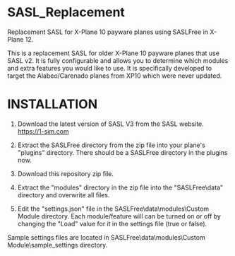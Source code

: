 # SASL_Replacement
 Replacement SASL for X-Plane 10 payware planes using SASLFree in X-Plane 12.

This is a replacement SASL for older X-Plane 10 payware planes that use SASL v2.  It is fully configurable and allows you to determine which modules and extra features you would like to use.  It is specifically developed to target the Alabeo/Carenado planes from XP10 which were never updated.


# INSTALLATION
1.  Download the latest version of SASL V3 from the SASL website.   https://1-sim.com

2.  Extract the SASLFree directory from the zip file into your plane's "plugins" directory.  There should be a SASLFree directory in the plugins now. 

3.  Download this repository zip file.

4.  Extract the "modules" directory in the zip file into the "SASLFree\data" directory and overwrite all files.

5.  Edit the "settings.json" file in the SASLFree\data\modules\Custom Module directory.  Each module/feature will can be turned on or off by changing the "Load" value for it in the settings file (true or false).

Sample settings files are located in SASLFree\data\modules\Custom Module\sample_settings directory.

